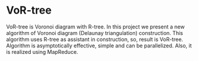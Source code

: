 VoR-tree
=======

VoR-tree is Voronoi diagram with R-tree. In this project we present a new algorithm of Voronoi diagram (Delaunay 
triangulation) construction. This algorithm uses R-tree as assistant in construction, so, result is VoR-tree. 
Algorithm is asymptotically effective, simple and can be parallelized. Also, it is realized using MapReduce.
